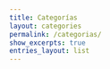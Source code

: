 ```yaml
---
title: Categorías
layout: categories
permalink: /categorias/
show_excerpts: true
entries_layout: list
---
```

